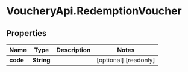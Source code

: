 # VoucheryApi.RedemptionVoucher

## Properties

Name | Type | Description | Notes
------------ | ------------- | ------------- | -------------
**code** | **String** |  | [optional] [readonly] 


